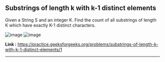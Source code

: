 ## Substrings of length k with k-1 distinct elements

Given a String S and an integer K. Find the count of all substrings of length K which have exactly K-1 distinct characters.

![image](https://user-images.githubusercontent.com/23376002/194697316-e9b3b82f-2d41-40da-834e-58a8ed1ef1b2.png)
![image](https://user-images.githubusercontent.com/23376002/194697349-1982ab6b-d325-4666-b196-2ad74888e0c0.png)


**Link :** https://practice.geeksforgeeks.org/problems/substrings-of-length-k-with-k-1-distinct-elements/1


-----------------------------------------------------------------------------------------------------------------------------------------------------




